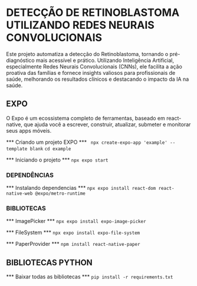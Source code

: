 # DETECÇÃO DE RETINOBLASTOMA UTILIZANDO REDES NEURAIS CONVOLUCIONAIS

Este projeto automatiza a detecção do Retinoblastoma, tornando o pré-diagnóstico mais acessível e prático. Utilizando Inteligência Artificial, especialmente Redes Neurais Convolucionais (CNNs), ele facilita a ação proativa das famílias e fornece insights valiosos para profissionais de saúde, melhorando os resultados clínicos e destacando o impacto da IA na saúde.

## EXPO

O Expo é um ecossistema completo de ferramentas, baseado em react-native, que ajuda você a escrever, construir, atualizar, submeter e monitorar seus apps móveis.

*** Criando um projeto EXPO ***
``` npx create-expo-app 'example' --template blank```
``` cd example ```

*** Iniciando o projeto ***
``` npx expo start ```

### DEPENDÊNCIAS

*** Instalando dependencias ***
``` npx expo install react-dom react-native-web @expo/metro-runtime ```

### BIBLIOTECAS

*** ImagePicker ***
``` npx expo install expo-image-picker ```

*** FileSystem ***
``` npx expo install expo-file-system ```

*** PaperProvider ***
``` npm install react-native-paper ```


## BIBLIOTECAS PYTHON

*** Baixar todas as bibliotecas ***
``` pip install -r requirements.txt ```



